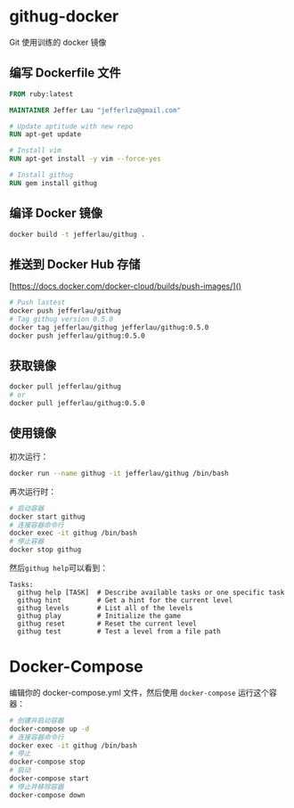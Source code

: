 # githug-docker
Git 使用训练的 docker 镜像

## 编写 Dockerfile 文件

```dockerfile
FROM ruby:latest

MAINTAINER Jeffer Lau "jefferlzu@gmail.com"

# Update aptitude with new repo
RUN apt-get update

# Install vim
RUN apt-get install -y vim --force-yes

# Install githug
RUN gem install githug
```

## 编译 Docker 镜像

```bash
docker build -t jefferlau/githug .
```

## 推送到 Docker Hub 存储

[https://docs.docker.com/docker-cloud/builds/push-images/]()

```bash
# Push lastest
docker push jefferlau/githug
# Tag githug version 0.5.0
docker tag jefferlau/githug jefferlau/githug:0.5.0
docker push jefferlau/githug:0.5.0
```

## 获取镜像

```bash
docker pull jefferlau/githug
# or
docker pull jefferlau/githug:0.5.0
```

## 使用镜像

初次运行：

```bash
docker run --name githug -it jefferlau/githug /bin/bash
```

再次运行时：

```bash
# 启动容器
docker start githug
# 连接容器命令行
docker exec -it githug /bin/bash
# 停止容器
docker stop githug
```

然后``githug help``可以看到：

```
Tasks:
  githug help [TASK]  # Describe available tasks or one specific task
  githug hint         # Get a hint for the current level
  githug levels       # List all of the levels
  githug play         # Initialize the game
  githug reset        # Reset the current level
  githug test         # Test a level from a file path
```


# Docker-Compose

编辑你的 docker-compose.yml 文件，然后使用 ``docker-compose`` 运行这个容器：

```bash
# 创建并启动容器
docker-compose up -d
# 连接容器命令行
docker exec -it githug /bin/bash
# 停止
docker-compose stop
# 启动
docker-compose start
# 停止并移除容器
docker-compose down
```
